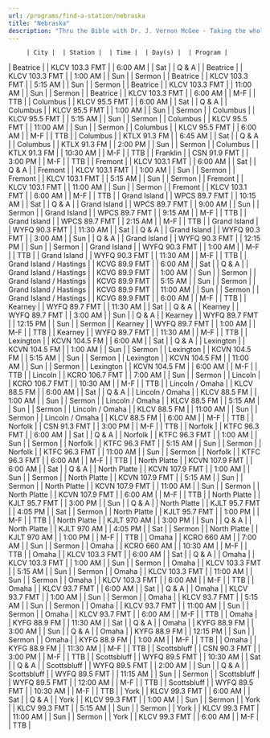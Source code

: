 ```yaml
---
url: /programs/find-a-station/nebraska
title: "Nebraska"
description: "Thru the Bible with Dr. J. Vernon McGee - Taking the whole Word to the whole world"
---
```





         | City |  | Station |  | Time |  | Day(s) |  | Program |
| Beatrice |  | KLCV 103.3 FMT |  | 6:00 AM |  | Sat |  | Q & A |
| Beatrice |  | KLCV 103.3 FMT |  | 1:00 AM |  | Sun |  | Sermon |
| Beatrice |  | KLCV 103.3 FMT |  | 5:15 AM |  | Sun |  | Sermon |
| Beatrice |  | KLCV 103.3 FMT |  | 11:00 AM |  | Sun |  | Sermon |
| Beatrice |  | KLCV 103.3 FMT |  | 6:00 AM |  | M-F |  | TTB |
| Columbus |  | KLCV 95.5 FMT |  | 6:00 AM |  | Sat |  | Q & A |
| Columbus |  | KLCV 95.5 FMT |  | 1:00 AM |  | Sun |  | Sermon |
| Columbus |  | KLCV 95.5 FMT |  | 5:15 AM |  | Sun |  | Sermon |
| Columbus |  | KLCV 95.5 FMT |  | 11:00 AM |  | Sun |  | Sermon |
| Columbus |  | KLCV 95.5 FMT |  | 6:00 AM |  | M-F |  | TTB |
| Columbus |  | KTLX 91.3 FM |  | 6:45 AM |  | Sat |  | Q & A |
| Columbus |  | KTLX 91.3 FM |  | 2:00 PM |  | Sun |  | Sermon |
| Columbus |  | KTLX 91.3 FM |  | 10:30 AM |  | M-F |  | TTB |
| Franklin |  | CSN 91.9 FMT |  | 3:00 PM |  | M-F |  | TTB |
| Fremont |  | KLCV 103.1 FMT |  | 6:00 AM |  | Sat |  | Q & A |
| Fremont |  | KLCV 103.1 FMT |  | 1:00 AM |  | Sun |  | Sermon |
| Fremont |  | KLCV 103.1 FMT |  | 5:15 AM |  | Sun |  | Sermon |
| Fremont |  | KLCV 103.1 FMT |  | 11:00 AM |  | Sun |  | Sermon |
| Fremont |  | KLCV 103.1 FMT |  | 6:00 AM |  | M-F |  | TTB |
| Grand Island |  | WPCS 89.7 FMT |  | 10:15 AM |  | Sat |  | Q & A |
| Grand Island |  | WPCS 89.7 FMT |  | 9:00 AM |  | Sun |  | Sermon |
| Grand Island |  | WPCS 89.7 FMT |  | 9:15 AM |  | M-F |  | TTB |
| Grand Island |  | WPCS 89.7 FMT |  | 2:15 AM |  | M-F |  | TTB |
| Grand Island |  | WYFQ 90.3 FMT |  | 11:30 AM |  | Sat |  | Q & A |
| Grand Island |  | WYFQ 90.3 FMT |  | 3:00 AM |  | Sun |  | Q & A |
| Grand Island |  | WYFQ 90.3 FMT |  | 12:15 PM |  | Sun |  | Sermon |
| Grand Island |  | WYFQ 90.3 FMT |  | 1:00 AM |  | M-F |  | TTB |
| Grand Island |  | WYFQ 90.3 FMT |  | 11:30 AM |  | M-F |  | TTB |
| Grand Island / Hastings |  | KCVG 89.9 FMT |  | 6:00 AM |  | Sat |  | Q & A |
| Grand Island / Hastings |  | KCVG 89.9 FMT |  | 1:00 AM |  | Sun |  | Sermon |
| Grand Island / Hastings |  | KCVG 89.9 FMT |  | 5:15 AM |  | Sun |  | Sermon |
| Grand Island / Hastings |  | KCVG 89.9 FMT |  | 11:00 AM |  | Sun |  | Sermon |
| Grand Island / Hastings |  | KCVG 89.9 FMT |  | 6:00 AM |  | M-F |  | TTB |
| Kearney |  | WYFQ 89.7 FMT |  | 11:30 AM |  | Sat |  | Q & A |
| Kearney |  | WYFQ 89.7 FMT |  | 3:00 AM |  | Sun |  | Q & A |
| Kearney |  | WYFQ 89.7 FMT |  | 12:15 PM |  | Sun |  | Sermon |
| Kearney |  | WYFQ 89.7 FMT |  | 1:00 AM |  | M-F |  | TTB |
| Kearney |  | WYFQ 89.7 FMT |  | 11:30 AM |  | M-F |  | TTB |
| Lexington |  | KCVN 104.5 FM |  | 6:00 AM |  | Sat |  | Q & A |
| Lexington |  | KCVN 104.5 FM |  | 1:00 AM |  | Sun |  | Sermon |
| Lexington |  | KCVN 104.5 FM |  | 5:15 AM |  | Sun |  | Sermon |
| Lexington |  | KCVN 104.5 FM |  | 11:00 AM |  | Sun |  | Sermon |
| Lexington |  | KCVN 104.5 FM |  | 6:00 AM |  | M-F |  | TTB |
| Lincoln |  | KCRO 106.7 FMT |  | 7:00 AM |  | Sun |  | Sermon |
| Lincoln |  | KCRO 106.7 FMT |  | 10:30 AM |  | M-F |  | TTB |
| Lincoln / Omaha |  | KLCV 88.5 FM |  | 6:00 AM |  | Sat |  | Q & A |
| Lincoln / Omaha |  | KLCV 88.5 FM |  | 1:00 AM |  | Sun |  | Sermon |
| Lincoln / Omaha |  | KLCV 88.5 FM |  | 5:15 AM |  | Sun |  | Sermon |
| Lincoln / Omaha |  | KLCV 88.5 FM |  | 11:00 AM |  | Sun |  | Sermon |
| Lincoln / Omaha |  | KLCV 88.5 FM |  | 6:00 AM |  | M-F |  | TTB |
| Norfolk |  | CSN 91.3 FMT |  | 3:00 PM |  | M-F |  | TTB |
| Norfolk |  | KTFC 96.3 FMT |  | 6:00 AM |  | Sat |  | Q & A |
| Norfolk |  | KTFC 96.3 FMT |  | 1:00 AM |  | Sun |  | Sermon |
| Norfolk |  | KTFC 96.3 FMT |  | 5:15 AM |  | Sun |  | Sermon |
| Norfolk |  | KTFC 96.3 FMT |  | 11:00 AM |  | Sun |  | Sermon |
| Norfolk |  | KTFC 96.3 FMT |  | 6:00 AM |  | M-F |  | TTB |
| North Platte |  | KCVN 107.9 FMT |  | 6:00 AM |  | Sat |  | Q & A |
| North Platte |  | KCVN 107.9 FMT |  | 1:00 AM |  | Sun |  | Sermon |
| North Platte |  | KCVN 107.9 FMT |  | 5:15 AM |  | Sun |  | Sermon |
| North Platte |  | KCVN 107.9 FMT |  | 11:00 AM |  | Sun |  | Sermon |
| North Platte |  | KCVN 107.9 FMT |  | 6:00 AM |  | M-F |  | TTB |
| North Platte |  | KJLT 95.7 FMT |  | 3:00 PM |  | Sun |  | Q & A |
| North Platte |  | KJLT 95.7 FMT |  | 4:05 PM |  | Sat |  | Sermon |
| North Platte |  | KJLT 95.7 FMT |  | 1:00 PM |  | M-F |  | TTB |
| North Platte |  | KJLT 970 AM |  | 3:00 PM |  | Sun |  | Q & A |
| North Platte |  | KJLT 970 AM |  | 4:05 PM |  | Sat |  | Sermon |
| North Platte |  | KJLT 970 AM |  | 1:00 PM |  | M-F |  | TTB |
| Omaha |  | KCRO 660 AM |  | 7:00 AM |  | Sun |  | Sermon |
| Omaha |  | KCRO 660 AM |  | 10:30 AM |  | M-F |  | TTB |
| Omaha |  | KLCV 103.3 FMT |  | 6:00 AM |  | Sat |  | Q & A |
| Omaha |  | KLCV 103.3 FMT |  | 1:00 AM |  | Sun |  | Sermon |
| Omaha |  | KLCV 103.3 FMT |  | 5:15 AM |  | Sun |  | Sermon |
| Omaha |  | KLCV 103.3 FMT |  | 11:00 AM |  | Sun |  | Sermon |
| Omaha |  | KLCV 103.3 FMT |  | 6:00 AM |  | M-F |  | TTB |
| Omaha |  | KLCV 93.7 FMT |  | 6:00 AM |  | Sat |  | Q & A |
| Omaha |  | KLCV 93.7 FMT |  | 1:00 AM |  | Sun |  | Sermon |
| Omaha |  | KLCV 93.7 FMT |  | 5:15 AM |  | Sun |  | Sermon |
| Omaha |  | KLCV 93.7 FMT |  | 11:00 AM |  | Sun |  | Sermon |
| Omaha |  | KLCV 93.7 FMT |  | 6:00 AM |  | M-F |  | TTB |
| Omaha |  | KYFG 88.9 FM |  | 11:30 AM |  | Sat |  | Q & A |
| Omaha |  | KYFG 88.9 FM |  | 3:00 AM |  | Sun |  | Q & A |
| Omaha |  | KYFG 88.9 FM |  | 12:15 PM |  | Sun |  | Sermon |
| Omaha |  | KYFG 88.9 FM |  | 1:00 AM |  | M-F |  | TTB |
| Omaha |  | KYFG 88.9 FM |  | 11:30 AM |  | M-F |  | TTB |
| Scottsbluff |  | CSN 90.3 FMT |  | 3:00 PM |  | M-F |  | TTB |
| Scottsbluff |  | WYFQ 89.5 FMT |  | 10:30 AM |  | Sat |  | Q & A |
| Scottsbluff |  | WYFQ 89.5 FMT |  | 2:00 AM |  | Sun |  | Q & A |
| Scottsbluff |  | WYFQ 89.5 FMT |  | 11:15 AM |  | Sun |  | Sermon |
| Scottsbluff |  | WYFQ 89.5 FMT |  | 12:00 AM |  | M-F |  | TTB |
| Scottsbluff |  | WYFQ 89.5 FMT |  | 10:30 AM |  | M-F |  | TTB |
| York |  | KLCV 99.3 FMT |  | 6:00 AM |  | Sat |  | Q & A |
| York |  | KLCV 99.3 FMT |  | 1:00 AM |  | Sun |  | Sermon |
| York |  | KLCV 99.3 FMT |  | 5:15 AM |  | Sun |  | Sermon |
| York |  | KLCV 99.3 FMT |  | 11:00 AM |  | Sun |  | Sermon |
| York |  | KLCV 99.3 FMT |  | 6:00 AM |  | M-F |  | TTB |

  





